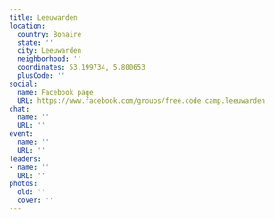 ```yaml
---
title: Leeuwarden
location:
  country: Bonaire
  state: ''
  city: Leeuwarden
  neighborhood: ''
  coordinates: 53.199734, 5.800653
  plusCode: ''
social:
  name: Facebook page
  URL: https://www.facebook.com/groups/free.code.camp.leeuwarden
chat:
  name: ''
  URL: ''
event:
  name: ''
  URL: ''
leaders:
- name: ''
  URL: ''
photos:
  old: ''
  cover: ''
---
```


